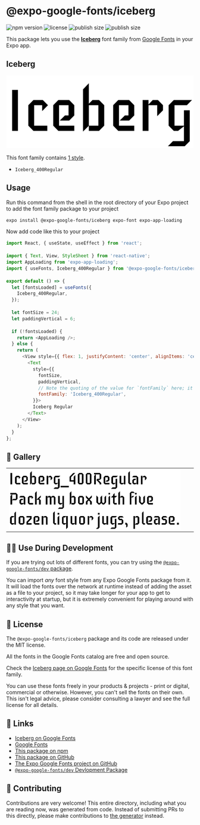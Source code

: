 # @expo-google-fonts/iceberg

![npm version](https://flat.badgen.net/npm/v/@expo-google-fonts/iceberg)
![license](https://flat.badgen.net/github/license/expo/google-fonts)
![publish size](https://flat.badgen.net/packagephobia/install/@expo-google-fonts/iceberg)
![publish size](https://flat.badgen.net/packagephobia/publish/@expo-google-fonts/iceberg)

This package lets you use the [**Iceberg**](https://fonts.google.com/specimen/Iceberg) font family from [Google Fonts](https://fonts.google.com/) in your Expo app.

## Iceberg

![Iceberg](./font-family.png)

This font family contains [1 style](#-gallery).

- `Iceberg_400Regular`

## Usage

Run this command from the shell in the root directory of your Expo project to add the font family package to your project
```sh
expo install @expo-google-fonts/iceberg expo-font expo-app-loading
```

Now add code like this to your project
```js
import React, { useState, useEffect } from 'react';

import { Text, View, StyleSheet } from 'react-native';
import AppLoading from 'expo-app-loading';
import { useFonts, Iceberg_400Regular } from '@expo-google-fonts/iceberg';

export default () => {
  let [fontsLoaded] = useFonts({
    Iceberg_400Regular,
  });

  let fontSize = 24;
  let paddingVertical = 6;

  if (!fontsLoaded) {
    return <AppLoading />;
  } else {
    return (
      <View style={{ flex: 1, justifyContent: 'center', alignItems: 'center' }}>
        <Text
          style={{
            fontSize,
            paddingVertical,
            // Note the quoting of the value for `fontFamily` here; it expects a string!
            fontFamily: 'Iceberg_400Regular',
          }}>
          Iceberg Regular
        </Text>
      </View>
    );
  }
};

```

## 🔡 Gallery


||||
|-|-|-|
|![Iceberg_400Regular](./Iceberg_400Regular.ttf.png)||||


## 👩‍💻 Use During Development

If you are trying out lots of different fonts, you can try using the [`@expo-google-fonts/dev` package](https://github.com/expo/google-fonts/tree/master/font-packages/dev#readme).

You can import *any* font style from any Expo Google Fonts package from it. It will load the fonts
over the network at runtime instead of adding the asset as a file to your project, so it may take longer
for your app to get to interactivity at startup, but it is extremely convenient
for playing around with any style that you want.

## 📖 License

The `@expo-google-fonts/iceberg` package and its code are released under the MIT license.

All the fonts in the Google Fonts catalog are free and open source.

Check the [Iceberg page on Google Fonts](https://fonts.google.com/specimen/Iceberg) for the specific license of this font family.

You can use these fonts freely in your products & projects - print or digital, commercial or otherwise. However, you can't sell the fonts on their own. This isn't legal advice, please consider consulting a lawyer and see the full license for all details.

## 🔗 Links

- [Iceberg on Google Fonts](https://fonts.google.com/specimen/Iceberg)
- [Google Fonts](https://fonts.google.com/)
- [This package on npm](https://www.npmjs.com/package/@expo-google-fonts/iceberg)
- [This package on GitHub](https://github.com/expo/google-fonts/tree/master/font-packages/iceberg)
- [The Expo Google Fonts project on GitHub](https://github.com/expo/google-fonts)
- [`@expo-google-fonts/dev` Devlopment Package](https://github.com/expo/google-fonts/tree/master/font-packages/dev)

## 🤝 Contributing

Contributions are very welcome! This entire directory, including what you are reading now, was generated from code. Instead of submitting PRs to this directly, please make contributions to [the generator](https://github.com/expo/google-fonts/tree/master/packages/generator) instead.
